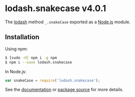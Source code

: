 # lodash.snakecase v4.0.1

The [lodash](https://lodash.com/) method `_.snakeCase` exported as a [Node.js](https://nodejs.org/) module.

## Installation

Using npm:
```bash
$ {sudo -H} npm i -g npm
$ npm i --save lodash.snakecase
```

In Node.js:
```js
var snakeCase = require('lodash.snakecase');
```

See the [documentation](https://lodash.com/docs#snakeCase) or [package source](https://github.com/lodash/lodash/blob/4.0.1-npm-packages/lodash.snakecase) for more details.
